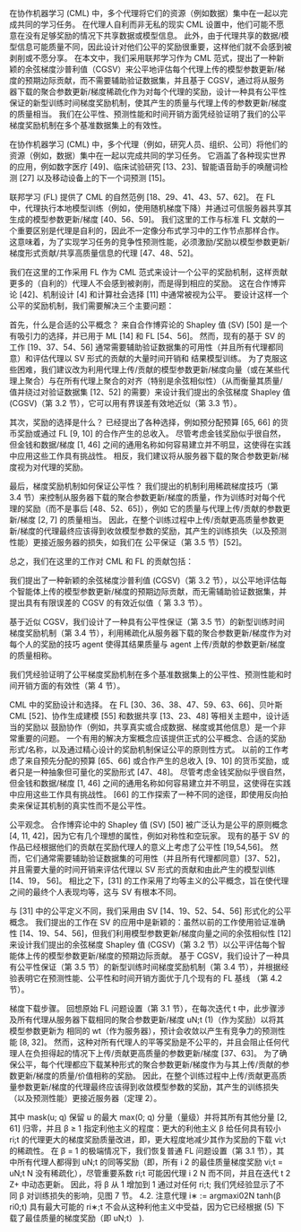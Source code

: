 在协作机器学习 (CML) 中，多个代理将它们的资源（例如数据）集中在一起以完成共同的学习任务。 在代理人自利而非无私的现实 CML 设置中，他们可能不愿意在没有足够奖励的情况下共享数据或模型信息。 此外，由于代理共享的数据/模型信息可能质量不同，因此设计对他们公平的奖励很重要，这样他们就不会感到被剥削或不愿分享。 在本文中，我们采用联邦学习作为 CML 范式，提出了一种新颖的余弦梯度沙普利值（CGSV）来公平地评估每个代理上传的模型参数更新/梯度的预期边际贡献，而不需要辅助验证数据集，并且基于 CGSV，通过将从服务器下载的聚合参数更新/梯度稀疏化作为对每个代理的奖励，设计一种具有公平性保证的新型训练时间梯度奖励机制，使其产生的质量与代理上传的参数更新/梯度的质量相当。 我们在公平性、预测性能和时间开销方面凭经验证明了我们的公平梯度奖励机制在多个基准数据集上的有效性。



在协作机器学习 (CML) 中，多个代理（例如，研究人员、组织、公司）将他们的资源（例如，数据）集中在一起以完成共同的学习任务。 它涵盖了各种现实世界的应用，例如数字医疗 [49]、临床试验研究 [13、23]、智能语音助手的唤醒词检测 [27] 以及移动设备上的下一个词预测 [15]。

联邦学习 (FL) 提供了 CML 的自然范例 [18、29、41、43、57、62]。 在 FL 中，代理执行本地模型训练（例如，使用随机梯度下降）并通过可信服务器共享其生成的模型参数更新/梯度 [40、56、59]。 我们这里的工作与标准 FL 文献的一个重要区别是代理是自利的，因此不一定像分布式学习中的工作节点那样合作。 这意味着，为了实现学习任务的竞争性预测性能，必须激励/奖励以模型参数更新/梯度形式贡献/共享高质量信息的代理 [47、48、52]。

我们在这里的工作采用 FL 作为 CML 范式来设计一个公平的奖励机制，这样贡献更多的（自利的）代理人不会感到被剥削，而是得到相应的奖励。 这在合作博弈论 [42]、机制设计 [4] 和计算社会选择 [11] 中通常被视为公平。 要设计这样一个公平的奖励机制，我们需要解决三个主要问题：

首先，什么是合适的公平概念？ 来自合作博弈论的 Shapley 值 (SV) [50] 是一个有吸引力的选择，并已用于 ML [14] 和 FL [54、56]。 然而，现有的基于 SV 的工作 [19、37、54、56] 通常需要辅助验证数据集的可用性（并且所有代理都同意）和评估代理以 SV 形式的贡献的大量时间开销和 结果模型训练。 为了克服这些困难，我们建议改为利用代理上传/贡献的模型参数更新/梯度向量（或在某些代理上聚合）与在所有代理上聚合的对齐（特别是余弦相似性）（从而衡量其质量/ 值并绕过对验证数据集 [12、52] 的需要）来设计我们提出的余弦梯度 Shapley 值 (CGSV)（第 3.2 节），它可以用有界误差有效地近似（第 3.3 节）。

其次，奖励的选择是什么？ 已经提出了各种选择，例如预分配预算 [65, 66] 的货币奖励或通过 FL [9, 10] 的合作产生的总收入。 尽管考虑金钱奖励似乎很自然，但金钱和数据/梯度 [1, 46] 之间的通用名称如何容易建立并不明显，这使得在实践中应用这些工作具有挑战性。 相反，我们建议将从服务器下载的聚合参数更新/梯度视为对代理的奖励。

最后，梯度奖励机制如何保证公平性？ 我们提出的机制利用稀疏梯度技巧（第 3.4 节）来控制从服务器下载的聚合参数更新/梯度的质量，作为训练时对每个代理的奖励（而不是事后 [48、52、65]），例如 它的质量与代理上传/贡献的参数更新/梯度 [2, 7] 的质量相当。 因此，在整个训练过程中上传/贡献更高质量参数更新/梯度的代理最终应该得到收敛模型参数的奖励，其产生的训练损失（以及预测性能）更接近服务器的损失，如我们在 公平保证（第 3.5 节）[52]。

总之，我们在这里的工作对 CML 和 FL 的贡献包括：

我们提出了一种新颖的余弦梯度沙普利值 (CGSV)（第 3.2 节），以公平地评估每个智能体上传的模型参数更新/梯度的预期边际贡献，而无需辅助验证数据集，并提出具有有限误差的 CGSV 的有效近似值（ 第 3.3 节）。

基于近似 CGSV，我们设计了一种具有公平性保证（第 3.5 节）的新型训练时间梯度奖励机制（第 3.4 节），利用稀疏化从服务器下载的聚合参数更新/梯度作为对每个人的奖励的技巧 agent 使得其结果质量与 agent 上传/贡献的参数更新/梯度的质量相称。

我们凭经验证明了公平梯度奖励机制在多个基准数据集上的公平性、预测性能和时间开销方面的有效性（第 4 节）。



CML 中的奖励设计和选择。 在 FL [30、36、38、47、59、63、66]、贝叶斯 CML [52]、协作生成建模 [55] 和数据共享 [13、23、48] 等相关主题中，设计适当的奖励以 鼓励协作（例如，共享真实或合成数据、梯度或其他信息）是一个非常重要的问题。 一个有用的解决方案概念应该提供正式的公平概念、合适的奖励形式/名称，以及通过精心设计的奖励机制保证公平的原则性方式。 以前的工作考虑了来自预先分配的预算 [65、66] 或合作产生的总收入 [9、10] 的货币奖励，或者只是一种抽象但可量化的奖励形式 [47、48]。 尽管考虑金钱奖励似乎很自然，但金钱和数据/梯度 [1, 46] 之间的通用名称如何容易建立并不明显，这使得在实践中应用这些工作具有挑战性。 [66] 的工作探索了一种不同的途径，即使用反向拍卖来保证其机制的真实性而不是公平性。

公平观念。 合作博弈论中的 Shapley 值 (SV) [50] 被广泛认为是公平的原则概念 [4, 11, 42]，因为它有几个理想的属性，例如对称性和空玩家。 现有的基于 SV 的作品已经根据他们的贡献在奖励代理人的意义上考虑了公平性 [19,54,56]。 然而，它们通常需要辅助验证数据集的可用性（并且所有代理都同意）[37、52]，并且需要大量的时间开销来评估代理以 SV 形式的贡献和由此产生的模型训练 [14、19， 56]。 相比之下，[31] 的工作采用了均等主义的公平概念，旨在使代理之间的最终个人表现均等，这与 SV 有根本不同。

与 [31] 中的公平定义不同，我们采用由 SV [14、19、52、54、56] 形式化的公平概念。 我们提出的工作在 SV 的应用中是新颖的：虽然以前的工作使用验证准确性 [14、19、54、56]，但我们利用模型参数更新/梯度向量之间的余弦相似性 [12] 来设计我们提出的余弦梯度 Shapley 值 (CGSV)（第 3.2 节）以公平评估每个智能体上传的模型参数更新/梯度的预期边际贡献。 基于 CGSV，我们设计了一种具有公平性保证（第 3.5 节）的新型训练时间梯度奖励机制（第 3.4 节），并根据经验表明它在预测性能、公平性和时间开销方面优于几个现有的 FL 基线 （第 4.2 节）。



梯度下载步骤。 回想原始 FL 问题设置（第 3.1 节），在每次迭代 t 中，此步骤涉及所有代理从服务器下载相同的聚合参数更新/梯度 uN;t (1)（作为奖励）以将其模型参数更新为 相同的 wt（作为服务器），预计会收敛以产生有竞争力的预测性能 [8, 32]。 然而，这种对所有代理人的平等奖励是不公平的，并且会阻止任何代理人在负担得起的情况下上传/贡献更高质量的参数更新/梯度 [37、63]。 为了确保公平，每个代理都应下载某种形式的聚合参数更新/梯度作为与其上传/贡献的参数更新/梯度的质量/价值相称的奖励。 因此，在整个训练过程中上传/贡献更高质量参数更新/梯度的代理最终应该得到收敛模型参数的奖励，其产生的训练损失（以及预测性能）更接近服务器（定理 2）。

其中 mask(u; q) 保留 u 的最大 max(0; q) 分量（量级）并将其所有其他分量 [2, 61] 归零，并且 β ≥ 1 指定利他主义的程度：更大的利他主义 β 给任何具有较小 ri;t 的代理更大的梯度奖励质量改进，即，更大程度地减少其作为奖励的下载 vi;t 的稀疏性。 在 β = 1 的极端情况下，我们恢复普通 FL 问题设置（第 3.1 节），其中所有代理人都得到 uN;t 的同等奖励（即，所有 i 2 的最佳质量梯度奖励 vi;t = uN;t N 没有稀疏化），尽管重要系数 ri;t 可能因代理 i 2 N 而不同，并且在迭代 t 2 Z+ 中动态更新。 因此，将 β 从 1 增加到 1 通过对任何 ri;t; 我们凭经验显示了不同 β 对训练损失的影响，见图 7 节。 4.2. 注意代理 i∗ := argmaxi02N tanh(β ri0;t) 具有最大可能的 ri∗;t 不会从这种利他主义中受益，因为它已经根据 (5) 下载了最佳质量的梯度奖励（即 uN;t） ).